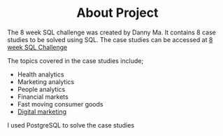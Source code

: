 <div align="center">
 <h1>About Project</h1>
</div>

The 8 week SQL challenge was created by Danny Ma. 
It contains 8 case studies to be solved using SQL.
The case studies can be accessed at [8 week SQL Challenge](https://8weeksqlchallenge.com/getting-started/)

The topics covered in the case studies include;
* Health analytics
* Marketing analytics
* People analytics
* Financial markets
* Fast moving consumer goods
* [Digital marketing](https://github.com/Outis09/8-Week-SQL-Challenge/tree/main/Case%20Study%20%233%20-%20Foodie%20Fi)

I used PostgreSQL to solve the case studies

